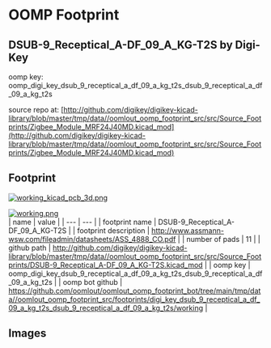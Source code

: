 # OOMP Footprint  
## DSUB-9_Receptical_A-DF_09_A_KG-T2S  by Digi-Key  
  
oomp key: oomp_digi_key_dsub_9_receptical_a_df_09_a_kg_t2s_dsub_9_receptical_a_df_09_a_kg_t2s  
  
source repo at: [http://github.com/digikey/digikey-kicad-library/blob/master/tmp/data//oomlout_oomp_footprint_src/src/Source_Footprints/Zigbee_Module_MRF24J40MD.kicad_mod](http://github.com/digikey/digikey-kicad-library/blob/master/tmp/data//oomlout_oomp_footprint_src/src/Source_Footprints/Zigbee_Module_MRF24J40MD.kicad_mod)  
## Footprint  
  
[![working_kicad_pcb_3d.png](working_kicad_pcb_3d_600.png)](working_kicad_pcb_3d.png)  
  
[![working.png](working_600.png)](working.png)  
| name | value | 
| --- | --- | 
| footprint name | DSUB-9_Receptical_A-DF_09_A_KG-T2S | 
| footprint description | http://www.assmann-wsw.com/fileadmin/datasheets/ASS_4888_CO.pdf | 
| number of pads | 11 | 
| github path | http://github.com/digikey/digikey-kicad-library/blob/master/tmp/data//oomlout_oomp_footprint_src/src/Source_Footprints/DSUB-9_Receptical_A-DF_09_A_KG-T2S.kicad_mod | 
| oomp key | oomp_digi_key_dsub_9_receptical_a_df_09_a_kg_t2s_dsub_9_receptical_a_df_09_a_kg_t2s | 
| oomp bot github | https://github.com/oomlout/oomlout_oomp_footprint_bot/tree/main/tmp/data//oomlout_oomp_footprint_src/footprints/digi_key_dsub_9_receptical_a_df_09_a_kg_t2s_dsub_9_receptical_a_df_09_a_kg_t2s/working | 
## Images  
